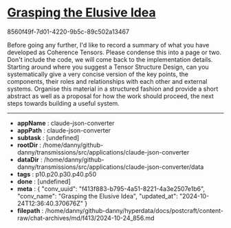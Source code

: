 # [Grasping the Elusive Idea](https://claude.ai/chat/f413f883-b795-4a51-8221-4a3e2507e1b6)

8560f49f-7d01-4220-9b5c-89c502a13467

Before going any further, I'd like to record a summary of what you have developed as Coherence Tensors. Please condense this into a page or two. Don't include the code, we will come back to the implementation details. Starting around where you suggest a Tensor Structure Design, can you systematically give a very concise version of the key points, the components, their roles and relationships with each other and external systems.  Organise this material in a structured fashion and provide a short abstract as well as a proposal for how the work should proceed, the next steps towards building a useful system.

---

* **appName** : claude-json-converter
* **appPath** : claude-json-converter
* **subtask** : [undefined]
* **rootDir** : /home/danny/github-danny/transmissions/src/applications/claude-json-converter
* **dataDir** : /home/danny/github-danny/transmissions/src/applications/claude-json-converter/data
* **tags** : p10.p20.p30.p40.p50
* **done** : [undefined]
* **meta** : {
  "conv_uuid": "f413f883-b795-4a51-8221-4a3e2507e1b6",
  "conv_name": "Grasping the Elusive Idea",
  "updated_at": "2024-10-24T12:36:40.370676Z"
}
* **filepath** : /home/danny/github-danny/hyperdata/docs/postcraft/content-raw/chat-archives/md/f413/2024-10-24_856.md